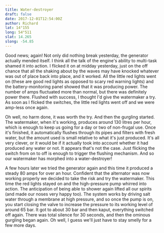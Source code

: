 ```yaml
---
title: Water-destroyer
draft: false
date: 2017-12-01T12:54:00Z
author: Richard
lat: 14°155
long: 54°511
slat: 14.265
slong: -54.85
---
```

Good news; again! Not only did nothing break yesterday, the generator actually mended itself. I think all the talk of the engine's ability to 
multi-task shamed it into action. I flicked it on at midday yesterday, just on the off chance that all the shaking about by the waves may 
have knocked whatever was out of place back into place, and it worked. All the little red lights went on (these are good red lights as 
opposed to scary red warning lights) and the battery-monitoring panel showed that it was producing power. The number of amps 
fluctuated more than normal, but there was definitely power there. Flushed with success, I thought I'd give the watermaker a try. As soon 
as I flicked the switches, the little red lights went off and we were amp-less once again. 

Oh well, no harm done, it was worth the try. And then the gurgling started. The watermaker, when it's working, produces around 130 litres 
per hour, which is enough to keep us going for a day or two of non-frugal use. Once it's finished, it automatically flushes through its pipes 
and filters with fresh water, but the amount used is small relative to what it's just produced. It's all very clever, or it would be if it actually 
took into account whether it had produced any water or not. It appears that's not the case. Just flicking the switch from on to off is 
enough to trigger the flushing mechanism. And so our watermaker has morphed into a water-destroyer!

A few hours later we tried the generator again and this time it produced a steady 80 amps for over an hour. Confident that the alternator 
was now working properly we decided to take the risk and try the watermaker. This time the red lights stayed on and the high-pressure 
pump whirred into action.  The anticipation of being able to shower again lifted all our spirits (and made our noses very happy too). The 
system works by driving salt water through a membrane at high pressure, and so once the pump is on, you start closing the valve to 
increase the pressure to its working level of around 65 bar. It got to about 30 bar and then kaput, everything switched off again. There 
was total silence for 30 seconds, and then the ominous gurgling began again. Oh well, I guess we'll just have to stay smelly for a few 
more days.
